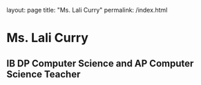 layout: page
title: "Ms. Lali Curry"
permalink: /index.html

# Ms. Lali Curry

## IB DP Computer Science and AP Computer Science Teacher


